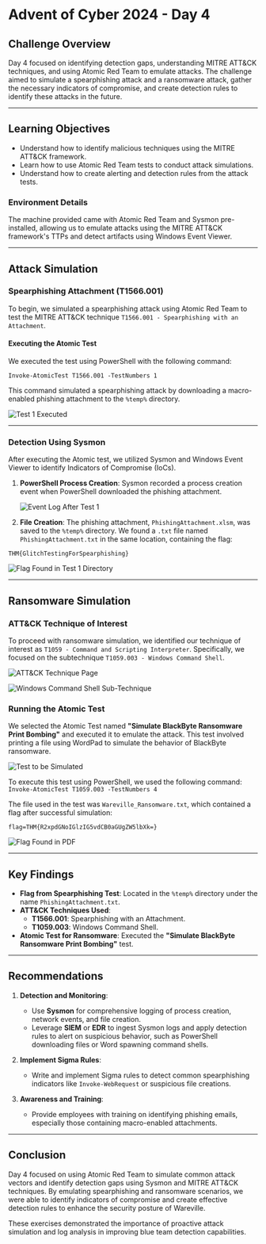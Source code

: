 # Advent of Cyber 2024 - Day 4

## Challenge Overview
Day 4 focused on identifying detection gaps, understanding MITRE ATT&CK techniques, and using Atomic Red Team to emulate attacks. The challenge aimed to simulate a spearphishing attack and a ransomware attack, gather the necessary indicators of compromise, and create detection rules to identify these attacks in the future.

---

## Learning Objectives
- Understand how to identify malicious techniques using the MITRE ATT&CK framework.
- Learn how to use Atomic Red Team tests to conduct attack simulations.
- Understand how to create alerting and detection rules from the attack tests.

### Environment Details
The machine provided came with Atomic Red Team and Sysmon pre-installed, allowing us to emulate attacks using the MITRE ATT&CK framework's TTPs and detect artifacts using Windows Event Viewer.

---

## Attack Simulation

### Spearphishing Attachment (T1566.001)
To begin, we simulated a spearphishing attack using Atomic Red Team to test the MITRE ATT&CK technique `T1566.001 - Spearphishing with an Attachment`.

#### Executing the Atomic Test
We executed the test using PowerShell with the following command:

```Invoke-AtomicTest T1566.001 -TestNumbers 1```

This command simulated a spearphishing attack by downloading a macro-enabled phishing attachment to the `%temp%` directory.

![Test 1 Executed](images/Test1Executed.png)

---

### Detection Using Sysmon
After executing the Atomic test, we utilized Sysmon and Windows Event Viewer to identify Indicators of Compromise (IoCs).

1. **PowerShell Process Creation**: Sysmon recorded a process creation event when PowerShell downloaded the phishing attachment.

   ![Event Log After Test 1](images/EventAfterTest1.png)

2. **File Creation**: The phishing attachment, `PhishingAttachment.xlsm`, was saved to the `%temp%` directory. We found a `.txt` file named `PhishingAttachment.txt` in the same location, containing the flag:

```THM{GlitchTestingForSpearphishing}```

![Flag Found in Test 1 Directory](images/FlagFoundFromTest1Directory.png)

---

## Ransomware Simulation

### ATT&CK Technique of Interest
To proceed with ransomware simulation, we identified our technique of interest as `T1059 - Command and Scripting Interpreter`. Specifically, we focused on the subtechnique `T1059.003 - Windows Command Shell`.

![ATT&CK Technique Page](images/T1059Webpage.png)

![Windows Command Shell Sub-Technique](images/T1059003Webpage.png)

### Running the Atomic Test
We selected the Atomic Test named **"Simulate BlackByte Ransomware Print Bombing"** and executed it to emulate the attack. This test involved printing a file using WordPad to simulate the behavior of BlackByte ransomware.

![Test to be Simulated](images/TestToBeSimulated.png)

To execute this test using PowerShell, we used the following command:
```Invoke-AtomicTest T1059.003 -TestNumbers 4```

The file used in the test was `Wareville_Ransomware.txt`, which contained a flag after successful simulation:

```flag=THM{R2xpdGNoIGlzIG5vdCB0aGUgZW5lbXk=}```

![Flag Found in PDF](images/TestPDFFlagFound.png)

---

## Key Findings

- **Flag from Spearphishing Test**: Located in the `%temp%` directory under the name `PhishingAttachment.txt`.
- **ATT&CK Techniques Used**:
  - **T1566.001**: Spearphishing with an Attachment.
  - **T1059.003**: Windows Command Shell.
- **Atomic Test for Ransomware**: Executed the **"Simulate BlackByte Ransomware Print Bombing"** test.

---

## Recommendations

1. **Detection and Monitoring**:
   - Use **Sysmon** for comprehensive logging of process creation, network events, and file creation.
   - Leverage **SIEM** or **EDR** to ingest Sysmon logs and apply detection rules to alert on suspicious behavior, such as PowerShell downloading files or Word spawning command shells.

2. **Implement Sigma Rules**:
   - Write and implement Sigma rules to detect common spearphishing indicators like `Invoke-WebRequest` or suspicious file creations.

3. **Awareness and Training**:
   - Provide employees with training on identifying phishing emails, especially those containing macro-enabled attachments.

---

## Conclusion
Day 4 focused on using Atomic Red Team to simulate common attack vectors and identify detection gaps using Sysmon and MITRE ATT&CK techniques. By emulating spearphishing and ransomware scenarios, we were able to identify indicators of compromise and create effective detection rules to enhance the security posture of Wareville.

These exercises demonstrated the importance of proactive attack simulation and log analysis in improving blue team detection capabilities.


